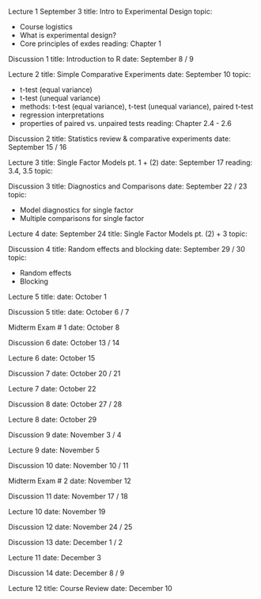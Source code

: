 
Lecture 1
September 3
title: Intro to Experimental Design
topic:
  - Course logistics
  - What is experimental design?
  - Core principles of exdes
reading: Chapter 1


Discussion 1
title: Introduction to R
date: September 8 / 9

Lecture 2
title: Simple Comparative Experiments
date: September 10
topic:
  - t-test (equal variance)
  - t-test (unequal variance)
  - methods: t-test (equal variance), t-test (unequal variance), paired t-test
  - regression interpretations
  - properties of paired vs. unpaired tests
reading: Chapter 2.4 - 2.6

Discussion 2
title: Statistics review & comparative experiments
date: September 15 / 16

Lecture 3
title: Single Factor Models pt. 1 + (2) 
date: September 17
reading: 3.4, 3.5
topic:


Discussion 3
title: Diagnostics and Comparisons
date: September 22 / 23
topic:
- Model diagnostics for single factor
- Multiple comparisons for single factor


Lecture 4
date: September 24
title: Single Factor Models pt. (2) + 3
topic:


Discussion 4
title: Random effects and blocking
date: September 29 / 30
topic:
- Random effects
- Blocking


Lecture 5
title: 
date: October 1


Discussion 5
title: 
date: October 6 / 7


Midterm Exam # 1
date: October 8


Discussion 6
date: October 13 / 14


Lecture 6
date: October 15


Discussion 7
date: October 20 / 21


Lecture 7 
date: October 22


Discussion 8
date: October 27 / 28 


Lecture 8
date: October 29


Discussion 9
date: November 3 / 4 


Lecture 9
date: November 5


Discussion 10
date: November 10 / 11 


Midterm Exam # 2
date: November 12


Discussion 11
date: November 17 / 18 


Lecture 10
date: November 19


Discussion 12
date: November 24 / 25 


Discussion 13
date: December 1 / 2 

Lecture 11
date: December 3


Discussion 14
date: December 8 / 9 


Lecture 12
title: Course Review
date: December 10

